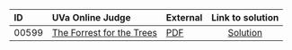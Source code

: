 | ID | UVa Online Judge | External | Link to solution |
|:---|:---|:---|:---:|
| 00599 | [The Forrest for the Trees](https://onlinejudge.org/index.php?option=com_onlinejudge&Itemid=8&category=7&page=show_problem&problem=540) | [PDF](https://onlinejudge.org/external/5/599.pdf) | [Solution](https%3A//github.com/versenyi98/programming-contests/tree/master/UVa%20Online%20Judge/00599%2520-%2520The%2520Forrest%2520for%2520the%2520Trees)|
